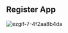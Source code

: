 ## Register App

![ezgif-7-4f2aa8b4da](https://github.com/qooqookeke/RegisterApp/assets/151480658/53a835a9-81a3-4948-be07-17390a33680a)

